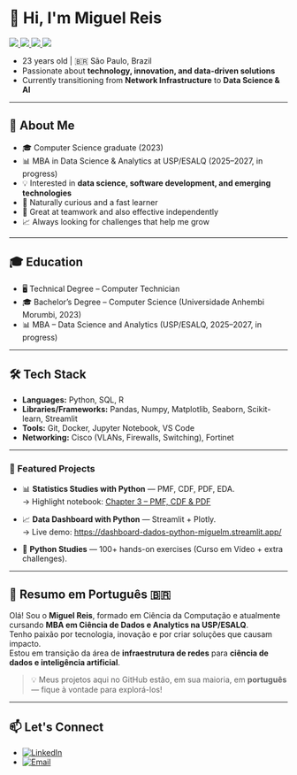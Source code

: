 # 👋 Hi, I'm Miguel Reis  
<p>
  <a href="https://www.python.org/">
    <img src="https://img.shields.io/badge/Python-3.10%2B-3776AB?logo=python&logoColor=white"/>
  </a>
  <a href="https://pandas.pydata.org/">
    <img src="https://img.shields.io/badge/Pandas-Data%20Analysis-150458?logo=pandas&logoColor=white"/>
  </a>
  <a href="https://jupyter.org/">
    <img src="https://img.shields.io/badge/Jupyter-Notebook-F37626?logo=jupyter&logoColor=white"/>
  </a>
  <a href="https://streamlit.io/">
    <img src="https://img.shields.io/badge/Streamlit-Dashboard-FF4B4B?logo=streamlit&logoColor=white"/>
  </a>
</p>

- 23 years old | 🇧🇷 São Paulo, Brazil  
- Passionate about **technology, innovation, and data-driven solutions**  
- Currently transitioning from **Network Infrastructure** to **Data Science & AI**  

---

## 🚀 About Me
- 🎓 Computer Science graduate (2023)  
- 📊 MBA in Data Science & Analytics at USP/ESALQ (2025–2027, in progress)  
- 💡 Interested in **data science, software development, and emerging technologies**  
- 🔎 Naturally curious and a fast learner  
- 🤝 Great at teamwork and also effective independently
- 📈 Always looking for challenges that help me grow  

---

## 🎓 Education
- 🖥️ Technical Degree – Computer Technician  
- 🎓 Bachelor’s Degree – Computer Science (Universidade Anhembi Morumbi, 2023)  
- 📊 MBA – Data Science and Analytics (USP/ESALQ, 2025–2027, in progress)  

---

## 🛠 Tech Stack
- **Languages:** Python, SQL, R
- **Libraries/Frameworks:** Pandas, Numpy, Matplotlib, Seaborn, Scikit-learn, Streamlit  
- **Tools:** Git, Docker, Jupyter Notebook, VS Code  
- **Networking:** Cisco (VLANs, Firewalls, Switching), Fortinet  

---

### 📂 Featured Projects
- 📊 **Statistics Studies with Python** — PMF, CDF, PDF, EDA.  
  → Highlight notebook: [Chapter 3 – PMF, CDF & PDF](https://github.com/MiguelReisM/estatistica_estudos/blob/main/notebooks/03_pmf_cdf_pdf.ipynb)

- 📈 **Data Dashboard with Python** — Streamlit + Plotly.  
  → Live demo: https://dashboard-dados-python-miguelm.streamlit.app/

- 🐍 **Python Studies** — 100+ hands-on exercises (Curso em Vídeo + extra challenges).

---

## 📝 Resumo em Português 🇧🇷
Olá! Sou o **Miguel Reis**, formado em Ciência da Computação e atualmente cursando **MBA em Ciência de Dados e Analytics na USP/ESALQ**.  
Tenho paixão por tecnologia, inovação e por criar soluções que causam impacto.  
Estou em transição da área de **infraestrutura de redes** para **ciência de dados e inteligência artificial**.  

> 💡 Meus projetos aqui no GitHub estão, em sua maioria, em **português** — fique à vontade para explorá-los!

---

## 📫 Let's Connect
- [![LinkedIn](https://img.shields.io/badge/LinkedIn-MiguelReisM-0A66C2?logo=linkedin&logoColor=white)](https://www.linkedin.com/in/miguel-reis-1010b199/)
- [![Email](https://img.shields.io/badge/Email-miguelreism@hotmail.com-333?logo=gmail&logoColor=white)](mailto:miguelreism@hotmail.com)

